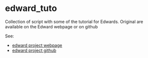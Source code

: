 # edward_tuto
Collection of script with some of the tutorial for Edwards.
Original are available on the Edward webpage or on github

See: 
- [edward project webpage](http://edwardlib.org/)
- [edward project github](https://github.com/blei-lab/edward)
